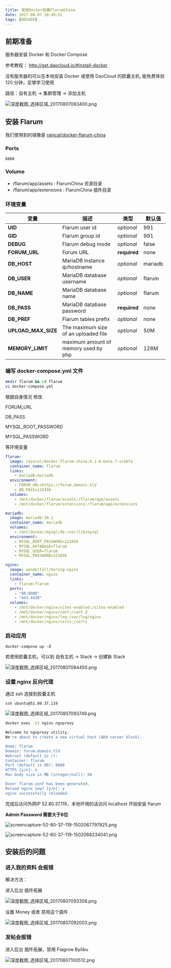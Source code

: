 ```yaml
---
title: 使用Docker部署FlarumChina
date: 2017-08-07 10:49:51
tags: [DOCKER]
---
```


## 前期准备

服务器安装 Docker 和 Docker Compose

参考教程：
http://get.daocloud.io/#install-docker

没有服务器的可以在本地安装 Docker 或使用 DaoCloud 的胶囊主机, 能免费体验 120 分钟，足够学习使用

路径：自有主机 -> 集群管理 -> 添加主机

![深度截图_选择区域_20170807083400.png](https://i.loli.net/2017/08/07/5987e1158c3a8.png)

<!-- more -->

## 安装 Flarum

我们使用到的镜像是 [raincal/docker-flarum-china](https://github.com/Raincal/docker-flarum-china)

### Ports
`8888`

### Volume
- /flarum/app/assets : FlarumChina 资源目录
- /flarum/app/extensions : FlarumChina 插件目录

### 环境变量
| 变量 | 描述 | 类型 | 默认值 |
| -------- | ----------- | ---- | ------------- |
| **UID** | Flarum user id | *optional* | 991
| **GID** | Flarum group id | *optional* | 991
| **DEBUG** | Flarum debug mode | *optional* | false
| **FORUM_URL** | Forum URL | **required** | none
| **DB_HOST** | MariaDB instance ip/hostname | *optional* | mariadb
| **DB_USER** | MariaDB database username | *optional* | flarum
| **DB_NAME** | MariaDB database name | *optional* | flarum
| **DB_PASS** | MariaDB database password | **required** | none
| **DB_PREF** | Flarum tables prefix | *optional* | none
| **UPLOAD_MAX_SIZE** | The maximum size of an uploaded file | *optional* | 50M
| **MEMORY_LIMIT** | maximum amount of memory used by php | *optional* | 128M

### 编写 docker-compose.yml 文件

```bash
mkdir flarum && cd flarum
vi docker-compose.yml
```

根据自身情况 修改

FORUM_URL

DB_PASS

MYSQL_ROOT_PASSWORD

MYSQL_PASSWORD

等环境变量

```yml
flarum:
  image: raincal/docker-flarum-china:0.1.0-beta.7-stable
  container_name: flarum
  links:
    - mariadb:mariadb
  environment:
    - FORUM_URL=https://forum.domain.tld
    - DB_PASS=123456
  volumes:
    - /mnt/docker/flarum/assets:/flarum/app/assets
    - /mnt/docker/flarum/extensions:/flarum/app/extensions

mariadb:
  image: mariadb:10.1
  container_name: mariadb
  volumes:
    - /mnt/docker/mysql/db:/var/lib/mysql
  environment:
    - MYSQL_ROOT_PASSWORD=123456
    - MYSQL_DATABASE=flarum
    - MYSQL_USER=flarum
    - MYSQL_PASSWORD=123456

nginx:
  image: wonderfall/boring-nginx
  container_name: nginx
  links:
    - flarum:flarum
  ports:
    - "80:8000"
    - "443:4430"
  volumes:
    - /mnt/docker/nginx/sites-enabled:/sites-enabled
    - /mnt/docker/nginx/conf:/conf.d
    - /mnt/docker/nginx/log:/var/log/nginx
    - /mnt/docker/nginx/certs:/certs
```

### 启动应用

`docker-compose up -d`

若使用胶囊主机，可以到 自有主机 -> Stack -> 创建新 Stack

![深度截图_选择区域_20170807084450.png](https://i.loli.net/2017/08/07/5987e1158bc73.png)

### 设置 nginx 反向代理

通过 ssh 连接到胶囊主机

`ssh ubuntu@52.80.37.119`

![深度截图_选择区域_20170807093749.png](https://i.loli.net/2017/08/07/5987e115741b5.png)

```sh
docker exec -it nginx ngxproxy

Welcome to ngxproxy utility.
We're about to create a new virtual host (AKA server block).

Name: flarum
Domain: forum.domain.tld
Webroot (default is /): 
Container: flarum
Port (default is 80): 8888
HTTPS [y/n]: n
Max body size in MB (integer/null): 50

Done! flarum.conf has been generated.
Reload nginx now? [y/n]: y
nginx successfully reloaded.
```

完成后访问外网IP 52.80.37.119，本地环境的话访问 localhost 开始安装 flarum

**Admin Password 需要大于8位**

![screencapture-52-80-37-119-1502067797825.png](https://i.loli.net/2017/08/07/5987e11574b7b.png)

![screencapture-52-80-37-119-1502068234041.png](https://i.loli.net/2017/08/07/5987e1155c495.png)

## 安装后的问题

### 进入我的资料 会报错

解决方法：

进入后台 插件拓展

![深度截图_选择区域_20170807093308.png](https://i.loli.net/2017/08/07/5987e115ade24.png)

设置 Money 或者 禁用这个插件

![深度截图_选择区域_20170807092003.png](https://i.loli.net/2017/08/07/5987e1155c2a6.png)

### 发帖会报错

进入后台 插件拓展，禁用 Flagrow Byōbu

![深度截图_选择区域_20170807100512.png](https://i.loli.net/2017/08/07/5987e115a543c.png)
